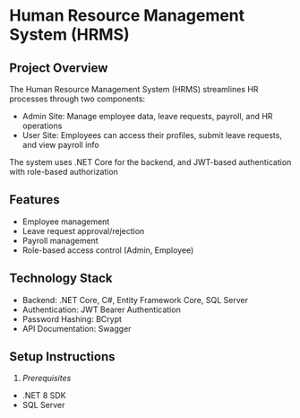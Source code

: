 # Human Resource Management System (HRMS)
## Project Overview
The Human Resource Management System (HRMS) streamlines HR processes through two components:
  - Admin Site: Manage employee data, leave requests, payroll, and HR operations
  - User Site: Employees can access their profiles, submit leave requests, and view payroll info<br>

The system uses .NET Core for the backend, and JWT-based authentication with role-based authorization
## Features
- Employee management
- Leave request approval/rejection
- Payroll management
- Role-based access control (Admin, Employee)
## Technology Stack
- Backend: .NET Core, C#, Entity Framework Core, SQL Server
- Authentication: JWT Bearer Authentication
- Password Hashing: BCrypt
- API Documentation: Swagger
## Setup Instructions
1. *Prerequisites*
* .NET 8 SDK
* SQL Server
